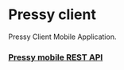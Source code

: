 # Pressy client

Pressy Client Mobile Application.

### [Pressy mobile REST API](https://pressy-mobile-api-dev.herokuapp.com/v1/docs)
